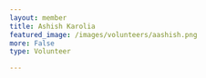 ```yaml
---
layout: member
title: Ashish Karolia
featured_image: /images/volunteers/aashish.png
more: False
type: Volunteer

---
```

    